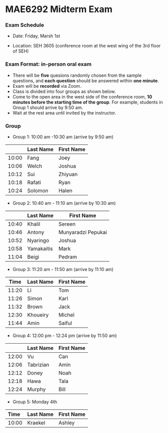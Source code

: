 # MAE6292 Midterm Exam

### Exam Schedule

 * Date:   Friday, Marsh 1st

 * Location: SEH 3605 (conference room at the west wing of the 3rd floor of SEH)

### Exam Format: in-person oral exam

   * There will be **five** quesions randomly chosen from the sample questions, and **each question** should be answered within **one minute**.
   * Exam will be **recorded** via Zoom.
   * Class is divided into four groups as shown below. 
   * Come to the open area in the west side of the conference room, **10 minutes before the starting time of the group**. For example, students in Group 1 should arrive by 9:50 am.
   * Wait at the rest area until invited by the instructor.

### Group 

* Group 1: 10:00 am -10:30 am (arrive by 9:50 am)

|       | Last Name | First Name |
| ----- | :-------- | ---------- |
| 10:00 | Fang      | Joey       |
| 10:06 | Welch     | Joshua     |
| 10:12 | Sui       | Zhiyuan    |
| 10:18 | Rafati    | Ryan       |
| 10:24 | Solomon   | Halen      |

* Group 2: 10:40 am - 11:10 am (arrive by 10:30 am) 

|       | Last Name  | First Name         |
| ----- | ---------- | ------------------ |
  | 10:40 | Khalil     | Sereen             |
  | 10:46 | Antony     | Munyaradzi Pepukai |
  | 10:52 | Nyaringo   | Joshua             |
  | 10:58 | Yamakaitis | Mark               |
  | 11:04 | Beigi      | Pedram             |

 * Group 3: 11:20 am - 11:50 am (arrive by 11:10 am)

| Time      | Last Name  | First Name|
|-----|----------|---------|
  | 11:20 | Li         | Tom        |
  | 11:26 | Simon      | Karl       |
  | 11:32 | Brown      | Jack       |
  | 12:30 | Khoueiry   | Michel     |
  | 11:44 | Amin       | Saiful     |

 * Group 4: 12:00 pm - 12:24 pm (arrive by 11:50 am)

|       | Last Name | First Name |
| ----- | --------- | ---------- |
  | 12:00 | Vu        | Can        |
  | 12:06 | Tabrizian | Amin       |
  | 12:12 | Doney     | Noah       |
  | 12:18 | Hawa      | Tala       |
  | 12:24 | Murphy    | Bill       |

* Group 5: Monday 4th

| Time  | Last Name | First Name     | 
|:----- |:----------|:---------------|
| 10:00 | Kraekel   | Ashley         |

